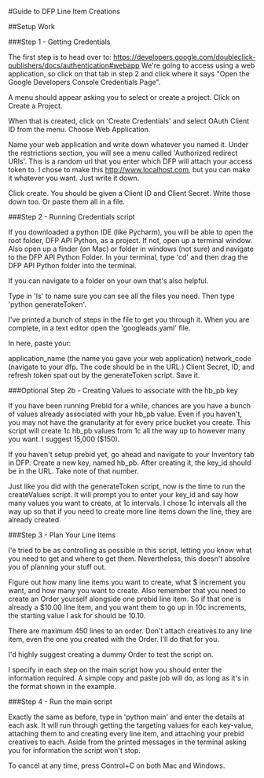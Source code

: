 #Guide to DFP Line Item Creations

##Setup Work

###Step 1 - Getting Credentials

The first step is to head over to: https://developers.google.com/doubleclick-publishers/docs/authentication#webapp
We're going to access using a web application, so click on that tab in step 2 and click where it says
"Open the Google Developers Console Credentials Page".

A menu should appear asking you to select or create a project. Click on Create a Project.

When that is created, click on 'Create Credentials' and select OAuth Client ID from the menu. Choose Web Application.

Name your web application and write down whatever you named it. Under the restrictions section,
you will see a menu called 'Authorized redirect URIs'.
This is a random url that you enter which DFP will attach your access token to.
I chose to make this http://www.localhost.com, but you can make it whatever you want. Just write it down.

Click create. You should be given a Client ID and Client Secret. Write those down too. Or paste them all in a file.

###Step 2 - Running Credentials script

If you downloaded a python IDE (like Pycharm), you will be able to open the root folder, DFP API Python, as a project.
If not, open up a terminal window. Also open up a finder (on Mac) or folder in windows (not sure) and navigate
to the DFP API Python Folder. In your terminal, type 'cd' and then drag the DFP API Python folder into the terminal.

If you can navigate to a folder on your own that's also helpful.

Type in 'ls' to name sure you can see all the files you need. Then type 'python generateToken'.

I've printed a bunch of steps in the file to get you through it. When you are complete, in a text editor open
the 'googleads.yaml' file.

In here, paste your:

application_name (the name you gave your web application)
network_code (navigate to your dfp. The code should be in the URL.)
Client Secret, ID, and refresh token spat out by the generateToken script.
Save it.

###Optional Step 2b - Creating Values to associate with the hb_pb key

If you have been running Prebid for a while, chances are you have a bunch of values already associated
with your hb_pb value. Even if you haven't, you may not have the granularity at for every price bucket you create.
This script will create 1c hb_pb values from 1c all the way up to however many you want. I suggest 15,000 ($150).

If you haven't setup prebid yet, go ahead and navigate to your Inventory tab in DFP.
Create a new key, named hb_pb.
After creating it, the key_id should be in the URL. Take note of that number.

Just like you did with the generateToken script, now is the time to run the createValues script.
It will prompt you to enter your key_id and say how many values you want to create, at 1c intervals.
I chose 1c intervals all the way up so that if you need to create more line items down the line,
they are already created.

###Step 3 - Plan Your Line Items

I'e tried to be as controlling as possible in this script, letting you know what you need to get and
where to get them. Nevertheless, this doesn't absolve you of planning your stuff out.

Figure out how many line items you want to create, what $ increment you want, and how many you want to create.
Also remember that you need to create an Order yourself alongside one prebid line item. So if that one is already
a $10.00 line item, and you want them to go up in 10c increments, the starting value I ask for should be
10.10.

There are maximum 450 lines to an order.
Don't attach creatives to any line item, even the one you created with the Order. I'll do that for you.

I'd highly suggest creating a dummy Order to test the script on.

I specify in each step on the main script how you should enter the information required. A simple
copy and paste job will do, as long as it's in the format shown in the example.

###Step 4 - Run the main script

Exactly the same as before, type in 'python main' and enter the details at each ask. It will run through
getting the targeting values for each key-value, attaching them to and creating every line item,
and attaching your prebid creatives to each. Aside from the printed messages in the terminal asking
you for information the script won't stop.

To cancel at any time, press Control+C on both Mac and Windows.